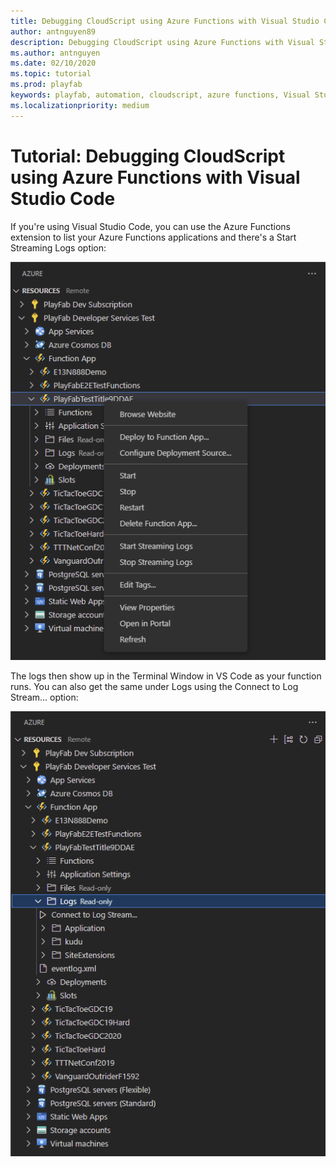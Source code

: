 ```yaml
---
title: Debugging CloudScript using Azure Functions with Visual Studio Code
author: antnguyen89
description: Debugging CloudScript using Azure Functions with Visual Studio Code
ms.author: antnguyen
ms.date: 02/10/2020
ms.topic: tutorial
ms.prod: playfab
keywords: playfab, automation, cloudscript, azure functions, Visual Studio Code, debugging
ms.localizationpriority: medium
---
```

# Tutorial: Debugging CloudScript using Azure Functions with Visual Studio Code  

If you're using Visual Studio Code, you can use the Azure Functions extension to list your Azure Functions applications and there's a Start Streaming Logs option:

 ![Step 1 of debugging CloudScript Using Azure Functions with Visual Studio Code](media/CloudScript-AF-VSCode-Debug-01.png)

The logs then show up in the Terminal Window in VS Code as your function runs. You can also get the same under Logs using the Connect to Log Stream… option:

![Step 2 of debugging CloudScript Using Azure Functions with Visual Studio Code](media/CloudScript-AF-VSCode-Debug-02.png)
